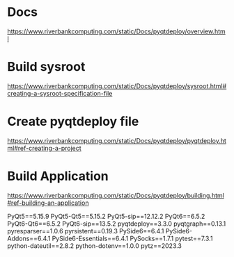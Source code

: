 
# Docs
https://www.riverbankcomputing.com/static/Docs/pyqtdeploy/overview.html

# Build sysroot
https://www.riverbankcomputing.com/static/Docs/pyqtdeploy/sysroot.html#creating-a-sysroot-specification-file

# Create pyqtdeploy file
https://www.riverbankcomputing.com/static/Docs/pyqtdeploy/pyqtdeploy.html#ref-creating-a-project

# Build Application
https://www.riverbankcomputing.com/static/Docs/pyqtdeploy/building.html#ref-building-an-application


PyQt5==5.15.9
PyQt5-Qt5==5.15.2
PyQt5-sip==12.12.2
PyQt6==6.5.2
PyQt6-Qt6==6.5.2
PyQt6-sip==13.5.2
pyqtdeploy==3.3.0
pyqtgraph==0.13.1
pyresparser==1.0.6
pyrsistent==0.19.3
PySide6==6.4.1
PySide6-Addons==6.4.1
PySide6-Essentials==6.4.1
PySocks==1.7.1
pytest==7.3.1
python-dateutil==2.8.2
python-dotenv==1.0.0
pytz==2023.3
